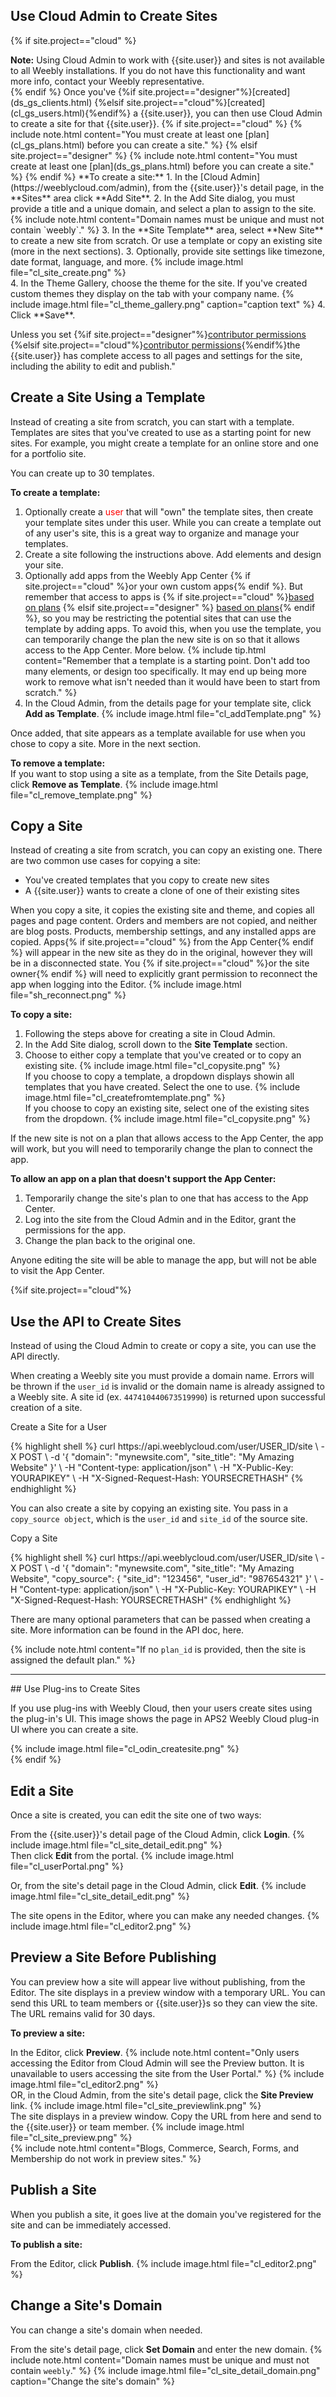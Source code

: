 ## Use Cloud Admin to Create Sites

{% if site.project=="cloud" %}
<div markdown="span" class="alert alert-info" role="alert"><i class="fa fa-info-circle"></i> <b>Note:</b> Using Cloud Admin to work with {{site.user}} and sites is not available to all Weebly installations. If you do not have this functionality and want more info, contact your Weebly representative.</div>
{% endif %}
Once you've {%if site.project=="designer"%}[created](ds_gs_clients.html) {%elsif site.project=="cloud"%}[created](cl_gs_users.html){%endif%}
 a {{site.user}}, you can then use Cloud Admin to create a site for that {{site.user}}.
<!--TODO: add link -->
{% if site.project=="cloud" %}
{% include note.html content="You must create at least one [plan](cl_gs_plans.html) before you can create a site." %}
{% elsif site.project=="designer" %}
{% include note.html content="You must create at least one [plan](ds_gs_plans.html) before you can create a site." %}
{% endif %}
**To create a site:**
1. In the [Cloud Admin](https://weeblycloud.com/admin), from the {{site.user}}'s detail page, in the **Sites** area click **Add Site**.
2. In the Add Site dialog, you must provide a title and a unique domain, and select a plan to assign to the site.
   {% include note.html content="Domain names must be unique and must not contain `weebly`." %}
3. In the **Site Template** area, select **New Site** to create a new site from scratch. Or use a template or copy an existing site (more in the next sections).
3. Optionally, provide site settings like timezone, date format, language, and more.
   {% include image.html file="cl_site_create.png" %}<br>
<!--todo: get designer screenshot-->
4. In the Theme Gallery, choose the theme for the site. If you've created custom themes <!--todo: insert link--> they display on the tab with your company name.
   {% include image.html file="cl_theme_gallery.png" caption="caption text" %}
4. Click **Save**.



Unless you set {%if site.project=="designer"%}[contributor permissions](ds_gs_access_sites.html) {%elsif site.project=="cloud"%}[contributor permissions](cl_gs_access_sites.html){%endif%}<!--todo: check cloud link-->the {{site.user}} has complete access to all pages and settings for the site, including the ability to edit and publish."

## Create a Site Using a Template

Instead of creating a site from scratch, you can start with a template. Templates are sites that you've created to use as a starting point for new sites. For example, you might create a template for an online store and one for a portfolio site.

You can create up to 30 templates.

**To create a template:**
<!--TODO: Find out how this works w/Designers who don't really have users. Would it be a team member? Add links to create user/team member -->
1. Optionally create a <span style="color: red">user</span> that will "own" the template sites, then create your template sites under this user. While you can create a template out of any user's site, this is a great way to organize and manage your templates.
2. Create a site following the instructions above. Add elements and design your site.
3. Optionally add apps from the Weebly App Center {% if site.project=="cloud" %}or your own custom apps{% endif %}. But remember that access to apps is {% if site.project=="cloud" %}[based on plans](cl_gs_plans) {% elsif site.project=="designer" %} [based on plans](ds_gs_plans){% endif %}, so you may be restricting the potential sites that can use the template by adding apps. To avoid this, when you use the template, you can temporarily change the plan the new site is on so that it allows access to the App Center. More below.
   {% include tip.html content="Remember that a template is a starting point. Don't add too many elements, or design too specifically. It may end up being more work to remove what isn't needed than it would have been to start from scratch." %}
4. In the Cloud Admin, from the details page for your template site, click **Add as Template**.
   {% include image.html file="cl_addTemplate.png" %}<br>

Once added, that site appears as a template available for use when you chose to copy a site. More in the next section.

**To remove a template:**<br>
If you want to stop using a site as a template, from the Site Details page, click **Remove as Template**.
{% include image.html file="cl_remove_template.png" %}<br>

## Copy a Site

Instead of creating a site from scratch, you can copy an existing one. There are two common use cases for copying a site:
* You've created templates that you copy to create new sites
* A {{site.user}} wants to create a clone of one of their existing sites

When you copy a site, it copies the existing site and theme, and copies all pages and page content. Orders and members are not copied, and neither are blog posts. Products, membership settings, and any installed apps are copied. Apps{% if site.project=="cloud" %} from the App Center{% endif %} will appear in the new site as they do in the original, however they will be in a disconnected state. You {% if site.project=="cloud" %}or the site owner{% endif %} will need to explicitly grant permission to reconnect the app when logging into the Editor.
{% include image.html file="sh_reconnect.png" %}
​

**To copy a site:**

1. Following the steps above for creating a site in Cloud Admin.
2. In the Add Site dialog, scroll down to the **Site Template** section.
3. Choose to either copy a template that you've created or to copy an existing site.
   {% include image.html file="cl_copysite.png" %}<br>
   If you choose to copy a template, a dropdown displays showin all templates that you have created. Select the one to use.
   {% include image.html file="cl_createfromtemplate.png" %}<br>
   If you choose to copy an existing site, select one of the existing sites from the dropdown.
   {% include image.html file="cl_copysite.png" %}<br>

If the new site is not on a plan that allows access to the App Center, the app will work, but you will need to temporarily change the plan to connect the app.

**To allow an app on a plan that doesn't support the App Center:**
1. Temporarily change the site's plan to one that has access to the App Center.
2. Log into the site from the Cloud Admin and in the Editor, grant the permissions for the app.
3. Change the plan back to the original one.

Anyone editing the site will be able to manage the app, but will not be able to visit the App Center.

{%if site.project=="cloud"%}

## Use the API to Create Sites

Instead of using the Cloud Admin to create or copy a site, you can use the API directly.

When creating a Weebly site you must provide a domain name. Errors will be thrown if the `user_id` is invalid or the domain name is already assigned to a Weebly site. A site id (ex. `447410440673519990`) is returned upon successful creation of a site. ​

<p class="codeTitle">Create a Site for a User</p>
{% highlight shell %}
curl https://api.weeblycloud.com/user/USER_ID/site \
  -X POST \
  -d '{
        "domain": "mynewsite.com",
        "site_title": "My Amazing Website"
}' \
  -H "Content-type: application/json" \
  -H "X-Public-Key: YOURAPIKEY" \
  -H "X-Signed-Request-Hash: YOURSECRETHASH"
{% endhighlight %}

You can also create a site by copying an existing site. You pass in a `copy_source object`, which is the `user_id` and `site_id` of the source site.
<p class="codeTitle">Copy a Site</p>
{% highlight shell %}
curl https://api.weeblycloud.com/user/USER_ID/site \
  -X POST \
  -d '{
        "domain": "mynewsite.com",
        "site_title": "My Amazing Website",
        "copy_source": {
          "site_id": "123456",
          "user_id": "987654321"
}' \
  -H "Content-type: application/json" \
  -H "X-Public-Key: YOURAPIKEY" \
  -H "X-Signed-Request-Hash: YOURSECRETHASH"
{% endhighlight %}

There are many optional parameters that can be passed when creating a site. More information can be found in the API doc, here.
<!-- TODO: Add link -->
{% include note.html content="If no `plan_id` is provided, then the site is assigned the default plan." %}

<hr>
## Use Plug-ins to Create Sites

If you use plug-ins with Weebly Cloud, then your users create sites using the plug-in's UI. This image shows the page in APS2 Weebly Cloud plug-in UI where you can create a site.
<!-- TODO: add link to plugins -->
{% include image.html file="cl_odin_createsite.png" %}<br>
{% endif %}

## Edit a Site

Once a site is created, you can edit the site one of two ways:

From the {{site.user}}'s detail page of the Cloud Admin, click **Login**.
{% include image.html file="cl_site_detail_edit.png" %}<br>
Then click **Edit** from the portal.
{% include image.html file="cl_userPortal.png" %}<br>

Or, from the site's detail page in the Cloud Admin, click **Edit**.
{% include image.html file="cl_site_detail_edit.png" %}<br>

​The site opens in the Editor, where you can make any needed changes.
{% include image.html file="cl_editor2.png" %}<br>

## Preview a Site Before Publishing

You can preview how a site will appear live without publishing, from the Editor. The site displays in a preview window with a temporary URL. You can send this URL to team members or {{site.user}}s so they can view the site. The URL remains valid for 30 days.

**To preview a site:**

In the Editor, click **Preview**.
{% include note.html content="Only users accessing the Editor from Cloud Admin will see the Preview button. It is unavailable to users accessing the site from the User Portal." %}
{% include image.html file="cl_editor2.png" %}<br>
OR, in the Cloud Admin, from the site's detail page, click the **Site Preview** link.
{% include image.html file="cl_site_previewlink.png" %}<br>
The site displays in a preview window. Copy the URL from here and send to the {{site.user}} or team member.
{% include image.html file="cl_site_preview.png" %}<br>
{% include note.html content="Blogs, Commerce, Search, Forms, and Membership do not work in preview sites." %}

## Publish a Site

When you publish a site, it goes live at the domain you've registered for the site and can be immediately accessed.

**To publish a site:**

From the Editor, click **Publish**.
{% include image.html file="cl_editor2.png" %}

## Change a Site's Domain
You can change a site's domain when needed.

From the site's detail page, click **Set Domain** and enter the new domain.
{% include note.html content="Domain names must be unique and must not contain `weebly`." %}
{% include image.html file="cl_site_detail_domain.png" caption="Change the site's domain" %}
<!--todo: designer screenshot-->

